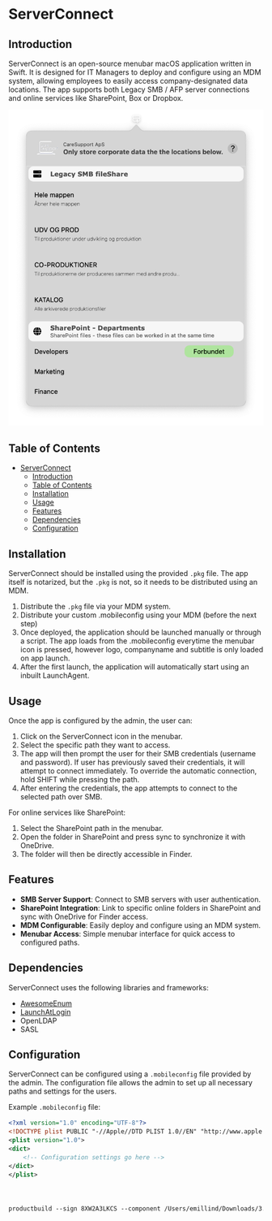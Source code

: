 # ServerConnect

## Introduction
ServerConnect is an open-source menubar macOS application written in Swift. It is designed for IT Managers to deploy and configure using an MDM system, allowing employees to easily access company-designated data locations. The app supports both Legacy SMB / AFP server connections and online services like SharePoint, Box or Dropbox.

![Menubar showing ServerConnect options](screenshots/menubar.png)

## Table of Contents
- [ServerConnect](#serverconnect)
  - [Introduction](#introduction)
  - [Table of Contents](#table-of-contents)
  - [Installation](#installation)
  - [Usage](#usage)
  - [Features](#features)
  - [Dependencies](#dependencies)
  - [Configuration](#configuration)

## Installation
ServerConnect should be installed using the provided `.pkg` file. The app itself is notarized, but the `.pkg` is not, so it needs to be distributed using an MDM. 

1. Distribute the `.pkg` file via your MDM system.
2. Distribute your custom .mobileconfig using your MDM (before the next step)
3. Once deployed, the application should be launched manually or through a script. The app loads from the .mobileconfig everytime the menubar icon is pressed, however logo, companyname and subtitle is only loaded on app launch.
4. After the first launch, the application will automatically start using an inbuilt LaunchAgent.

## Usage
Once the app is configured by the admin, the user can:

1. Click on the ServerConnect icon in the menubar.
2. Select the specific path they want to access.
3. The app will then prompt the user for their SMB credentials (username and password). If user has previously saved their credentials, it will attempt to connect immediately. To override the automatic connection, hold SHIFT while pressing the path.
4. After entering the credentials, the app attempts to connect to the selected path over SMB.

For online services like SharePoint:
1. Select the SharePoint path in the menubar.
2. Open the folder in SharePoint and press sync to synchronize it with OneDrive.
3. The folder will then be directly accessible in Finder.

## Features
- **SMB Server Support**: Connect to SMB servers with user authentication.
- **SharePoint Integration**: Link to specific online folders in SharePoint and sync with OneDrive for Finder access.
- **MDM Configurable**: Easily deploy and configure using an MDM system.
- **Menubar Access**: Simple menubar interface for quick access to configured paths.

## Dependencies
ServerConnect uses the following libraries and frameworks:
- [AwesomeEnum](http://cocoapods.org/pods/AwesomeEnum)
- [LaunchAtLogin](https://github.com/sindresorhus/LaunchAtLogin)
- OpenLDAP
- SASL

## Configuration
ServerConnect can be configured using a `.mobileconfig` file provided by the admin. The configuration file allows the admin to set up all necessary paths and settings for the users. 

Example `.mobileconfig` file:
```xml
<?xml version="1.0" encoding="UTF-8"?>
<!DOCTYPE plist PUBLIC "-//Apple//DTD PLIST 1.0//EN" "http://www.apple.com/DTDs/PropertyList-1.0.dtd">
<plist version="1.0">
<dict>
    <!-- Configuration settings go here -->
</dict>
</plist>



productbuild --sign 8XW2A3LKCS --component /Users/emillind/Downloads/3.6/ServerConnect.app /Applications /Users/emillind/Downloads/3.6/ServerConnect.pkg